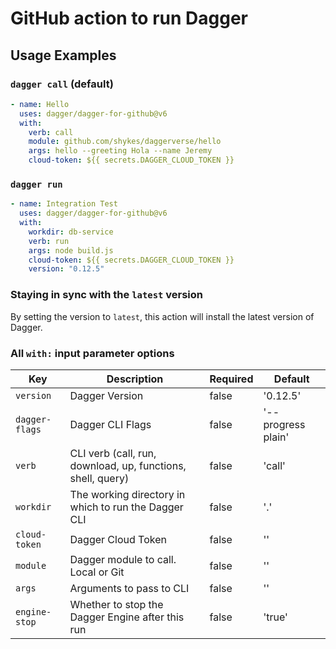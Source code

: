 # GitHub action to run Dagger

## Usage Examples

### `dagger call` (default)

```yaml
- name: Hello
  uses: dagger/dagger-for-github@v6
  with:
    verb: call
    module: github.com/shykes/daggerverse/hello
    args: hello --greeting Hola --name Jeremy
    cloud-token: ${{ secrets.DAGGER_CLOUD_TOKEN }}
```

### `dagger run`

```yaml
- name: Integration Test
  uses: dagger/dagger-for-github@v6
  with:
    workdir: db-service
    verb: run
    args: node build.js
    cloud-token: ${{ secrets.DAGGER_CLOUD_TOKEN }}
    version: "0.12.5"
```

### Staying in sync with the `latest` version

By setting the version to `latest`, this action will install the latest version of Dagger.

### All `with:` input parameter options

| Key            | Description                                                 | Required | Default            |
| -------------- | ----------------------------------------------------------- | -------- | ------------------ |
| `version`      | Dagger Version                                              | false    | '0.12.5'           |
| `dagger-flags` | Dagger CLI Flags                                            | false    | '--progress plain' |
| `verb`         | CLI verb (call, run, download, up, functions, shell, query) | false    | 'call'             |
| `workdir`      | The working directory in which to run the Dagger CLI        | false    | '.'                |
| `cloud-token`  | Dagger Cloud Token                                          | false    | ''                 |
| `module`       | Dagger module to call. Local or Git                         | false    | ''                 |
| `args`         | Arguments to pass to CLI                                    | false    | ''                 |
| `engine-stop`  | Whether to stop the Dagger Engine after this run            | false    | 'true'             |
